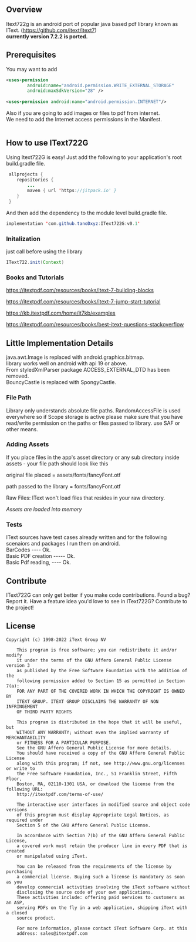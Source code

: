 


Overview
--------

Itext722g is an android port of popular java based pdf library known as IText. (https://github.com/itext/itext7)  
**currently version 7.2.2 is ported.**



Prerequisites
-------------

You may want to add 

```xml
<uses-permission
        android:name="android.permission.WRITE_EXTERNAL_STORAGE"
        android:maxSdkVersion="28" />
        
<uses-permission android:name="android.permission.INTERNET"/>
```
Also if you are going to add images or files to pdf from internet.  
 We need to add the Internet access permissions
in the Manifest.  
```xml
```

How to use IText722G
----------------

Using Itext722G is easy! Just add the following to your application's root build.gradle file.

```java
 allprojects {
    repositories {
        ...
        maven { url 'https://jitpack.io' }
    }
 }
```
And then add the dependency to the module level build.gradle file.
```java
implementation 'com.github.tanoDxyz:IText722G:v0.1'
```

### Initalization
just call before using the library
```java
IText722.init(Context) 
```


### Books and Tutorials 
https://itextpdf.com/resources/books/itext-7-building-blocks

https://itextpdf.com/resources/books/itext-7-jump-start-tutorial

https://kb.itextpdf.com/home/it7kb/examples

https://itextpdf.com/resources/books/best-itext-questions-stackoverflow




Little Implementation Details
------------------
java.awt.Image is replaced with android.graphics.bitmap.  
library  works well on android with api 19 or above.  
From styledXmlParser package ACCESS_EXTERNAL_DTD has been removed.  
BouncyCastle is replaced with SpongyCastle.  

### File Path
Library only understands absolute file paths. RandomAccessFile is used everywhere so if Scope storage is active please make sure that you have read/write permission on the paths or files passed to library. use SAF or other means.

### Adding Assets
If you place files in the app's asset directory or any sub directory inside assets - your file path should look like this  

original file placed = assets/fonts/fancyFont.otf

path passed to the library = fonts/fancyFont.otf

Raw Files: IText won't load files that resides in your raw directory.  

*Assets are loaded into memory*


### Tests
IText sources have test cases already written and for the following scenaiors and packages I run them on android.  
BarCodes ---- Ok.  
Basic PDF creation ----- Ok.  
Basic Pdf reading, ---- Ok.



Contribute
----------
IText722G can only get better if you make code contributions. Found a bug? Report it.
Have a feature idea you'd love to see in IText722G? Contribute to the project!

License
-------

```
Copyright (c) 1998-2022 iText Group NV

    This program is free software; you can redistribute it and/or modify
    it under the terms of the GNU Affero General Public License version 3
    as published by the Free Software Foundation with the addition of the
    following permission added to Section 15 as permitted in Section 7(a):
    FOR ANY PART OF THE COVERED WORK IN WHICH THE COPYRIGHT IS OWNED BY
    ITEXT GROUP. ITEXT GROUP DISCLAIMS THE WARRANTY OF NON INFRINGEMENT
    OF THIRD PARTY RIGHTS

    This program is distributed in the hope that it will be useful, but
    WITHOUT ANY WARRANTY; without even the implied warranty of MERCHANTABILITY
    or FITNESS FOR A PARTICULAR PURPOSE.
    See the GNU Affero General Public License for more details.
    You should have received a copy of the GNU Affero General Public License
    along with this program; if not, see http://www.gnu.org/licenses or write to
    the Free Software Foundation, Inc., 51 Franklin Street, Fifth Floor,
    Boston, MA, 02110-1301 USA, or download the license from the following URL:
    http://itextpdf.com/terms-of-use/

    The interactive user interfaces in modified source and object code versions
    of this program must display Appropriate Legal Notices, as required under
    Section 5 of the GNU Affero General Public License.

    In accordance with Section 7(b) of the GNU Affero General Public License,
    a covered work must retain the producer line in every PDF that is created
    or manipulated using iText.

    You can be released from the requirements of the license by purchasing
    a commercial license. Buying such a license is mandatory as soon as you
    develop commercial activities involving the iText software without
    disclosing the source code of your own applications.
    These activities include: offering paid services to customers as an ASP,
    serving PDFs on the fly in a web application, shipping iText with a closed
    source product.

    For more information, please contact iText Software Corp. at this
    address: sales@itextpdf.com
```
